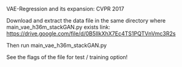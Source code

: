 VAE-Regression and its expansion: CVPR 2017

Download and extract the data file in the same directory where main_vae_h36m_stackGAN.py exists
link: https://drive.google.com/file/d/0B5IIkXhX7Ec4TS1PQTVnVmc3R2s

Then run main_vae_h36m_stackGAN.py 

See the flags of the file for test / training option!
